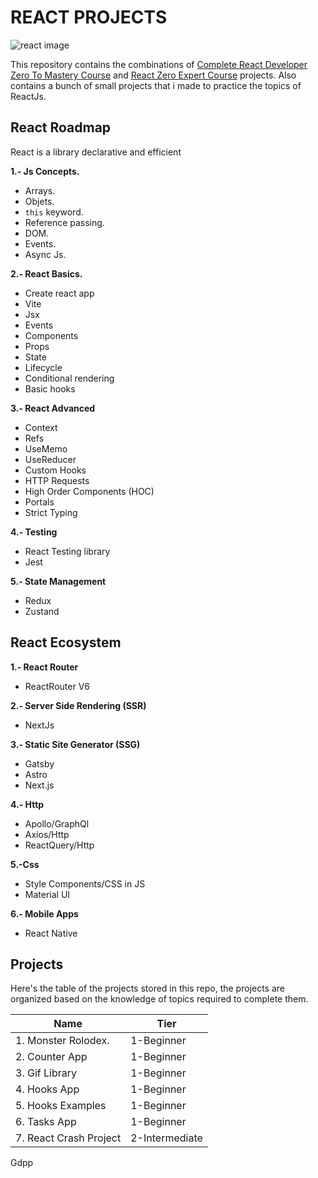 # REACT PROJECTS

![react image](https://reactjs.org/logo-og.png)

This repository contains the combinations of [Complete React Developer Zero To Mastery Course](https://www.udemy.com/course/complete-react-developer-zero-to-mastery/) and [React Zero Expert Course](https://www.udemy.com/course/react-cero-experto/) projects. Also contains a bunch of small projects that i made to practice the topics of ReactJs.

## React Roadmap

React is a library declarative and efficient

**1.- Js Concepts.**

-   Arrays.
-   Objets.
-   `this` keyword.
-   Reference passing.
-   DOM.
-   Events.
-   Async Js.

**2.- React Basics.**

-   Create react app
-   Vite
-   Jsx
-   Events
-   Components
-   Props
-   State
-   Lifecycle
-   Conditional rendering
-   Basic hooks

**3.- React Advanced**

-   Context
-   Refs
-   UseMemo
-   UseReducer
-   Custom Hooks
-   HTTP Requests
-   High Order Components (HOC)
-   Portals
-   Strict Typing

**4.- Testing**

-   React Testing library
-   Jest

**5.- State Management**

-   Redux
-   Zustand

## React Ecosystem

**1.- React Router**

-   ReactRouter V6

**2.- Server Side Rendering (SSR)**

-   NextJs

**3.- Static Site Generator (SSG)**

-   Gatsby
-   Astro
-   Next.js

**4.- Http**

-   Apollo/GraphQl
-   Axios/Http
-   ReactQuery/Http

**5.-Css**

-   Style Components/CSS in JS
-   Material UI

**6.- Mobile Apps**

-   React Native

## Projects

Here's the table of the projects stored in this repo, the projects are organized based on the knowledge of topics required to complete them.

| Name                   | Tier           |
| ---------------------- | -------------- |
| 1. Monster Rolodex.    | 1-Beginner     |
| 2. Counter App         | 1-Beginner     |
| 3. Gif Library         | 1-Beginner     |
| 4. Hooks App           | 1-Beginner     |
| 5. Hooks Examples      | 1-Beginner     |
| 6. Tasks App           | 1-Beginner     |
| 7. React Crash Project | 2-Intermediate |

Gdpp
